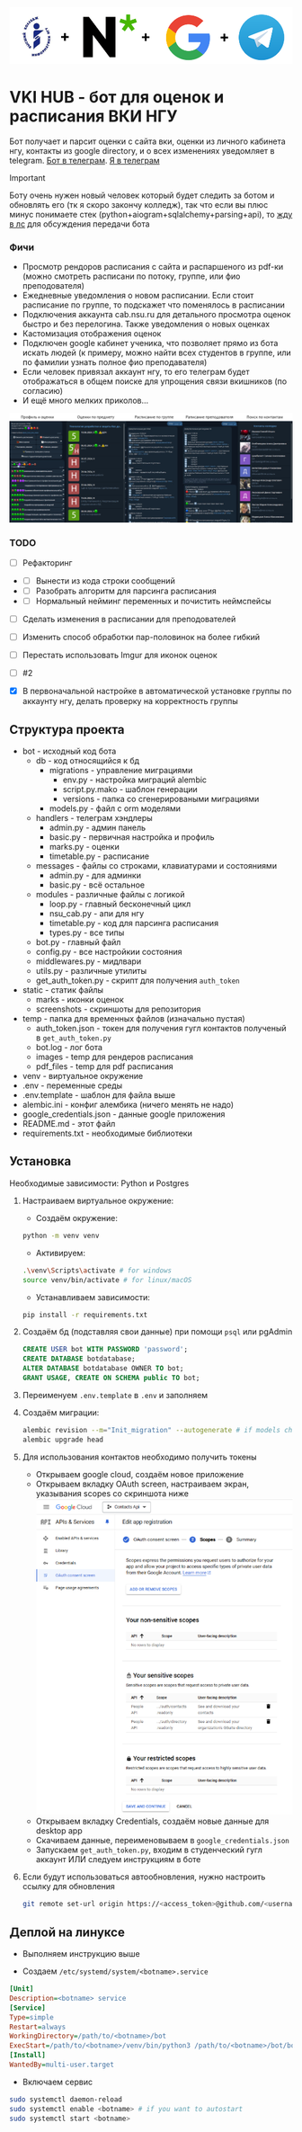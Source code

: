 ![Linked services](static/screenshots/service_link.png)
# VKI HUB - бот для оценок и расписания ВКИ НГУ

Бот получает и парсит оценки с сайта вки, оценки из личного кабинета нгу, контакты из google directory, и о всех изменениях уведомляет в telegram. [Бот в телеграм](https://t.me/vki_hub_bot). [Я в телеграм](https://t.me/dedmaxtech)

> [!IMPORTANT]
> Боту очень нужен новый человек который будет следить за ботом и обновлять его (тк я скоро закончу колледж), так что если вы плюс минус понимаете стек (python+aiogram+sqlalchemy+parsing+api), то [жду в лс](https://t.me/dedmaxtech) для обсуждения передачи бота

### Фичи

* Просмотр рендоров расписания с сайта и распаршеного из pdf-ки (можно смотреть расписани по потоку, группе, или фио преподователя)
* Ежедневные уведомления о новом расписании. Если стоит расписание по группе, то подскажет что поменялось в расписании
* Подключения аккаунта cab.nsu.ru для детального просмотра оценок быстро и без перелогина. Также уведомления о новых оценках
* Кастомизация отображения оценок
* Подключен google кабинет ученика, что позволяет прямо из бота искать людей (к примеру, можно найти всех студентов в группе, или по фамилии узнать полное фио преподавателя)
* Если человек привязал аккаунт нгу, то его телеграм будет отображаться в общем поиске для упрощения связи вкишников (по согласию)
* И ещё много мелких приколов...

![Features scrennshot](static/screenshots/screenshots.png)


### TODO

* [ ] Рефакторинг
* * [ ] Вынести из кода строки сообщений
* * [ ] Разобрать алгоритм для парсинга расписания
* * [ ] Нормальный нейминг переменных и почистить неймспейсы
* [ ] Сделать изменения в расписании для преподователей
* [ ] Изменить способ обработки пар-половинок на более гибкий
* [ ] Перестать использовать Imgur для иконок оценок
* [ ] #2
* [X] В первоначальной настройке в автоматической установке группы по аккаунту нгу, делать проверку на корректность группы


## Структура проекта

- bot - исходный код бота
  - db - код относящийся к бд
    - migrations - управление миграциями
      - env.py - настройка миграций alembic
      - script.py.mako - шаблон генерации
      - versions - папка со сгенерироваными миграциями
    - models.py - файл с orm моделями
  - handlers - телеграм хэндлеры
    - admin.py - админ панель
    - basic.py - первичная настройка и профиль
    - marks.py - оценки
    - timetable.py - расписание
  - messages - файлы со строками, клавиатурами и состояниями
    - admin.py - для админки
    - basic.py - всё остальное
  - modules - различные файлы с логикой
    - loop.py - главный бесконечный цикл
    - nsu_cab.py - апи для нгу
    - timetable.py - код для парсинга расписания
    - types.py - все типы
  - bot.py - главный файл
  - config.py - все настройкии состояния
  - middlewares.py - мидлвари
  - utils.py - различные утилиты
  - get_auth_token.py - скрипт для получения `auth_token`
- static - статик файлы
  - marks - иконки оценок
  - screenshots - скриншоты для репозитория
- temp - папка для временных файлов (изначально пустая)
  - auth_token.json - токен для получения гугл контактов полученый в `get_auth_token.py`
  - bot.log - лог бота
  - images - temp для рендеров расписания
  - pdf_files - temp для pdf расписания
- venv - виртуальное окружение
- .env - переменные среды
- .env.template - шаблон для файла выше
- alembic.ini - конфиг алембика (ничего менять не надо)
- google_credentials.json - данные google приложения
- README.md - этот файл
- requirements.txt - необходимые библиотеки


## Установка

Необходимые зависимости: Python и Postgres
 
1. Настраиваем виртуальное окружение:

    * Создаём окружение:
    ```sh
    python -m venv venv
    ```

    * Активируем:
    ```sh
    .\venv\Scripts\activate # for windows
    source venv/bin/activate # for linux/macOS 
    ```

    * Устанавливаем зависимости:
    ```sh
    pip install -r requirements.txt
    ```

2. Создаём бд (подставляя свои данные) при помощи `psql` или pgAdmin

    ```sql
    CREATE USER bot WITH PASSWORD 'password';
    CREATE DATABASE botdatabase;
    ALTER DATABASE botdatabase OWNER TO bot;
    GRANT USAGE, CREATE ON SCHEMA public TO bot;
    ```
3. Переименуем `.env.template` в `.env` и заполняем

4. Создаём миграции:

    ```sh
    alembic revision --m="Init_migration" --autogenerate # if models changed
    alembic upgrade head
    ```

5. Для использования контактов необходимо получить токены

    * Открываем google cloud, создаём новое приложение
    * Открываем вкладку OAuth screen, настраиваем экран, указывания scopes со скриншота ниже 
      ![google api scopes](static/screenshots/google_api.png)
    * Открываем вкладку Credentials, создаём новые данные для desktop app
    * Скачиваем данные, переименовываем в `google_credentials.json`
    * Запускаем `get_auth_token.py`, входим в студенческий гугл аккаунт ИЛИ следуем инструкциям в боте

6. Если будут использоваться автообновления, нужно настроить ссылку для обновления

    ```sh
    git remote set-url origin https://<access_token>@github.com/<username>/<repo>.git
    ```



## Деплой на линуксе

* Выполняем инструкцию выше

* Создаем `/etc/systemd/system/<botname>.service`

```ini
[Unit]
Description=<botname> service
[Service]
Type=simple
Restart=always
WorkingDirectory=/path/to/<botname>/bot
ExecStart=/path/to/<botname>/venv/bin/python3 /path/to/<botname>/bot/bot.py
[Install]
WantedBy=multi-user.target
```

* Включаем сервис

```sh
sudo systemctl daemon-reload
sudo systemctl enable <botname> # if you want to autostart
sudo systemctl start <botname>
```



